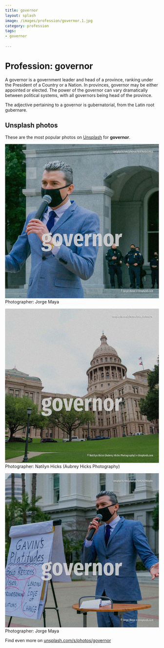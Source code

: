 ```yaml
---
title: governor
layout: splash
image: /images/profession/governor.1.jpg
category: profession
tags:
- governor

---
```

# Profession: governor

A governor is a government leader and head of a province, ranking under the President of a Country 
or a Nation.
In provinces, governor may be either appointed or elected.
The power of the governor can vary dramatically between political systems, with all governors being 
head of the province.

The adjective pertaining to a governor is gubernatorial, from the Latin root gubernare.

 
## Unsplash photos
These are the most popular photos on [Unsplash](https://unsplash.com) for **governor**.
 
![governor](/images/profession/governor.1.jpg)
Photographer:  Jorge Maya
 
![governor](/images/profession/governor.2.jpg)
Photographer:  Natilyn Hicks (Aubrey Hicks Photography)
 
![governor](/images/profession/governor.3.jpg)
Photographer:  Jorge Maya
 
Find even more on [unsplash.com/s/photos/governor](https://unsplash.com/s/photos/governor)
 
